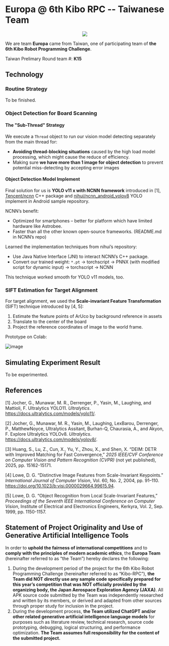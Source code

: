 # Europa @ 6th Kibo RPC -- Taiwanese Team

<p align="center">
  <img src="https://github.com/user-attachments/assets/334cba52-8169-4a40-b3b1-a81151c3edae" />
</p>

We are team **Europa** came from Taiwan, one of participating team of **the 6th Kibo Robot Programming Challenge**.

Taiwan Prelimary Round team #: **K15**

## Technology

### Routine Strategy

To be finished.

### Object Detection for Board Scanning

#### The "Sub-Thread" Strategy

We execute a `Thread` object to run our vision model detecting separately from the main thread for:

- **Avoiding thread-blocking situations** caused by the high load model processing, which might cause the reduce of efficiency.
- Making sure **we have more than 1 image for object detection** to prevent potential miss-detecting by accepting error images

#### Object Detection Model Implement

Final solution for us is **YOLO v11 x with NCNN framework** introduced in [1], [Tencent/ncnn](https://github.com/Tencent/ncnn) C++ package and [nihui/ncnn_android_yolov8](https://github.com/Tencent/ncnn) YOLO implement in Android sample repository.

NCNN’s benefit:
- Optimized for smartphones – better for platform which have limited hardware like Astrobee.
- Faster than all the other known open-source frameworks. (README.md in NCNN’s repo)

Learned the implementation techniques from nihui’s repository:

- Use Java Native Interface (JNI) to interact NCNN’s C++ package.
- Convert our trained weight: `*.pt` → torchscript → PNNX (with modified script for dynamic input) → torchscript → NCNN

This technique worked smooth for YOLO v11 models, too.

### SIFT Estimation for Target Alignment

For target alignment, we used the **Scale-invariant Feature Transformation** (SIFT) technique introduced by [4, 5]:
1. Estimate the feature points of ArUco by background reference in assets
2. Translate to the center of the board
3. Project the reference coordinates of image to the world frame.

Prototype on Colab:

![image](https://github.com/user-attachments/assets/cca3f1ec-542d-4d4b-b626-16291eda4749)

## Simulating Experiment Result

To be experimented.

## References
[1] Jocher, G., Munawar, M. R., Derrenger, P., Yasin, M., Laughing, and Mattioli, F. Ultralytics YOLO11. _Ultralytics_. https://docs.ultralytics.com/models/yolo11/.

[2] Jocher, G., Munawar, M. R., Yasin, M., Laughing, LexBarou, Derrenger, P., MatthewNoyce, Ultralytics Assitant, Burhan-Q, Chaurasia, A., and Akyon, F. Explore Ultralytics YOLOv8. _Ultralytics_. https://docs.ultralytics.com/models/yolov8/.

[3] Huang, S., Lu, Z., Cun, X., Yu, Y., Zhou, X., and Shen, X. “DEIM: DETR with Improved Matching for Fast Convergence,” _2025 IEEE/CVF Conference on Computer Vision and Pattern Recognition (CVPR)_ (not yet published), 2025, pp. 15162-15171. 

[4] Lowe, D. G. “Distinctive Image Features from Scale-Invariant Keypoints.” _International Journal of Computer Vision_, Vol. 60, No. 2, 2004, pp. 91–110. https://doi.org/10.1023/b:visi.0000029664.99615.94.

[5] Lowe, D. G. “Object Recognition from Local Scale-Invariant Features,” _Proceedings of the Seventh IEEE International Conference on Computer Vision_, Institute of Electrical and Electronics Engineers, Kerkyra, Vol. 2, Sep. 1999, pp. 1150-1157.

## Statement of Project Originality and Use of Generative Artificial Intelligence Tools

In order to **uphold the fairness of international competitions** and to **comply with the principles of modern academic ethics**, the **Europa Team** (hereinafter referred to as “the Team”) hereby declares the following:

1. During the development period of the project for the 6th Kibo Robot Programming Challenge (hereinafter referred to as “Kibo-RPC”), **the Team did NOT directly use any sample code specifically prepared for this year’s competition that was NOT officially provided by the organizing body, the Japan Aerospace Exploration Agency (JAXA)**. All APK source code submitted by the Team was independently researched and written by its members, or derived and adapted from other sources through proper study for inclusion in the project.
2. During the development process, **the Team utilized ChatGPT and/or other related generative artificial intelligence language models** for purposes such as literature review, technical research, source code prototyping, debugging, logical structuring, and performance optimization. **The Team assumes full responsibility for the content of the submitted project.**
